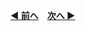**[◀ 前へ](https://github.com/CyberAgentAILab/model-acceleration-tutorial/tree/01_welcome?tab=readme-ov-file#1-1-%E3%81%93%E3%81%AE%E3%83%81%E3%83%A5%E3%83%BC%E3%83%88%E3%83%AA%E3%82%A2%E3%83%AB%E3%81%AE%E7%9B%AE%E7%9A%84)**　**[次へ ▶](https://github.com/CyberAgentAILab/model-acceleration-tutorial/tree/01_welcome?tab=readme-ov-file#1-2-%E8%A7%A3%E8%AA%AC%E3%81%99%E3%82%8B%E3%81%93%E3%81%A8%E3%81%97%E3%81%AA%E3%81%84%E3%81%93%E3%81%A8)** 
